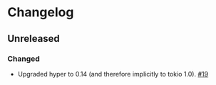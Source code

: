 # Changelog

## Unreleased

### Changed

* Upgraded hyper to 0.14 (and therefore implicitly to tokio 1.0). [#19](https://github.com/boxdot/letterboxd-rs/pull/19)

